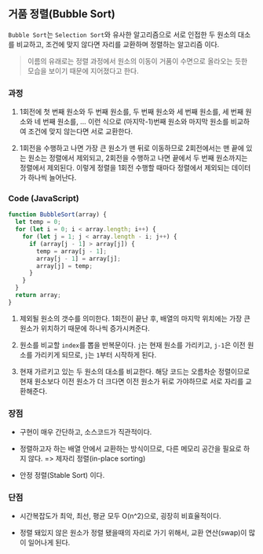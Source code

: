## 거품 정렬(Bubble Sort)

`Bubble Sort`는 `Selection Sort`와 유사한 알고리즘으로 서로 인접한 두 원소의 대소를 비교하고, 조건에 맞지 않다면 자리를 교환하며 정렬하는 알고리즘 이다.
>이름의 유래로는 정렬 과정에서 원소의 이동이 거품이 수면으로 올라오는 듯한 모습을 보이기 때문에 지어졌다고 한다.


### 과정
1. 1회전에 첫 번째 원소와 두 번째 원소를, 두 번째 원소와 세 번째 원소를, 세 번째 원소와 네 번째 원소를, … 이런 식으로 (마지막-1)번째 원소와 마지막 원소를 비교하여 조건에 맞지 않는다면 서로 교환한다.

2. 1회전을 수행하고 나면 가장 큰 원소가 맨 뒤로 이동하므로 2회전에서는 맨 끝에 있는 원소는 정렬에서 제외되고, 2회전을 수행하고 나면 끝에서 두 번째 원소까지는 정렬에서 제외된다. 이렇게 정렬을 1회전 수행할 때마다 정렬에서 제외되는 데이터가 하나씩 늘어난다.

### Code (JavaScript)

```js
function BubbleSort(array) {
  let temp = 0;
  for (let i = 0; i < array.length; i++) {
    for (let j = 1; j < array.length - i; j++) {
      if (array[j - 1] > array[j]) {
        temp = array[j - 1];
        array[j - 1] = array[j];
        array[j] = temp;
      }
    }
  }
  return array;
}
```

1. 제외될 원소의 갯수를 의미한다. 1회전이 끝난 후, 배열의 마지막 위치에는 가장 큰 원소가 위치하기 때문에 하나씩 증가시켜준다.

2. 원소를 비교할 `index`를 뽑을 반복문이다. `j`는 현재 원소를 가리키고, `j-1`은 이전 원소를 가리키게 되므로, `j`는 `1`부터 시작하게 된다.

3. 현재 가르키고 있는 두 원소의 대소를 비교한다. 해당 코드는 오름차순 정렬이므로 현재 원소보다 이전 원소가 더 크다면 이전 원소가 뒤로 가야하므로 서로 자리를 교환해준다.

### 장점
- 구현이 매우 간단하고, 소스코드가 직관적이다.

- 정렬하고자 하는 배열 안에서 교환하는 방식이므로, 다른 메모리 공간을 필요로 하지 않다. => 제자리 정렬(in-place sorting)

- 안정 정렬(Stable Sort) 이다.


### 단점
- 시간복잡도가 최악, 최선, 평균 모두 O(n^2)으로, 굉장히 비효율적이다.

- 정렬 돼있지 않은 원소가 정렬 됐을때의 자리로 가기 위해서, 교환 연산(swap)이 많이 일어나게 된다.